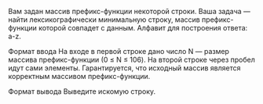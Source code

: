 Вам задан массив префикс-функции некоторой строки. Ваша задача — найти лексикографически минимальную строку, массив префикс-функции которой совпадет с данным. Алфавит для построения ответа: a-z.

Формат ввода
На входе в первой строке дано число N — размер массива префикс-функции (0 ≤ N ≤ 106). На второй строке через пробел идут сами элементы. Гарантируется, что исходный массив является корректным массивом префикс-функции.

Формат вывода
Выведите искомую строку.


